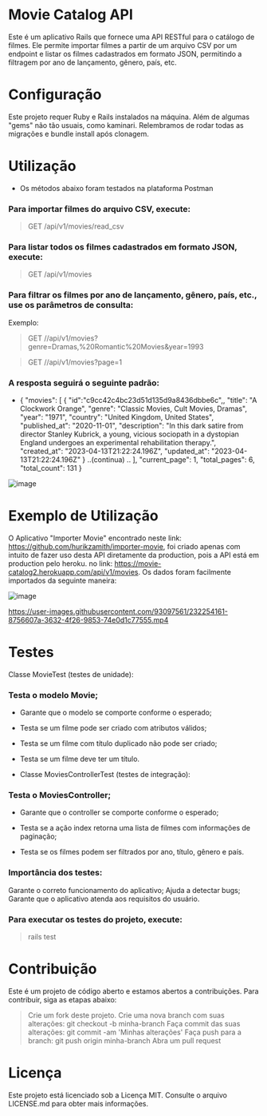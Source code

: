 <h1>Movie Catalog API</h1>

Este é um aplicativo Rails que fornece uma API RESTful para o catálogo de filmes. Ele permite importar filmes a partir de um arquivo CSV por um endpoint e listar os filmes cadastrados em formato JSON, permitindo a filtragem por ano de lançamento, gênero, país, etc.

<h1>Configuração</h1>

Este projeto requer Ruby e Rails instalados na máquina.
Além de algumas "gems" não tão usuais, como kaminari. Relembramos de rodar todas as migrações e bundle install após clonagem.

<h1>Utilização</h1>

 - Os métodos abaixo foram testados na plataforma Postman

<h3>Para importar filmes do arquivo CSV, execute:</h3>

 > GET /api/v1/movies/read_csv

<h3>Para listar todos os filmes cadastrados em formato JSON, execute:</h3>

 > GET /api/v1/movies

<h3>Para filtrar os filmes por ano de lançamento, gênero, país, etc., use os parâmetros de consulta:</h3>

Exemplo:

> GET //api/v1/movies?genre=Dramas,%20Romantic%20Movies&year=1993

> GET //api/v1/movies?page=1


<h3>A resposta seguirá o seguinte padrão:</h3>

- {
  "movies": [
{
"id":"c9cc42c4bc23d51d135d9a8436dbbe6c",,
"title": "A Clockwork Orange",
"genre": "Classic Movies, Cult Movies, Dramas",
"year": "1971",
"country": "United Kingdom, United States",
"published_at": "2020-11-01",
"description": "In this dark satire from director Stanley Kubrick, a young, vicious sociopath in a dystopian England undergoes an experimental rehabilitation therapy.",
"created_at": "2023-04-13T21:22:24.196Z",
"updated_at": "2023-04-13T21:22:24.196Z"
} ..(continua)
.. ],
"current_page": 1,
"total_pages": 6,
"total_count": 131
}

![image](https://user-images.githubusercontent.com/93097561/232249738-08f173ef-c551-456b-895c-8e605e71c407.png)


<h1>Exemplo de Utilização</h1> 

O Aplicativo "Importer Movie" encontrado neste link: https://github.com/hurikzamith/importer-movie, foi criado apenas com intuito de fazer uso desta API diretamente da production, pois a API está em production pelo heroku. no link: https://movie-catalog2.herokuapp.com/api/v1/movies. 
Os dados foram facilmente importados da seguinte maneira: 


![image](https://user-images.githubusercontent.com/93097561/232249702-c6de8beb-8380-47e6-999d-14fa4d8eddba.png)




https://user-images.githubusercontent.com/93097561/232254161-8756607a-3632-4f26-9853-74e0d1c77555.mp4





<h1>Testes</h1>
Classe MovieTest (testes de unidade):

<h3>Testa o modelo Movie;</h3>

- Garante que o modelo se comporte conforme o esperado;

- Testa se um filme pode ser criado com atributos válidos;

- Testa se um filme com título duplicado não pode ser criado;

- Testa se um filme deve ter um título.

- Classe MoviesControllerTest (testes de integração):

<h3>Testa o MoviesController;</h3>

- Garante que o controller se comporte conforme o esperado;

- Testa se a ação index retorna uma lista de filmes com informações de paginação;

- Testa se os filmes podem ser filtrados por ano, título, gênero e país.

<h3>Importância dos testes:</h3>

Garante o correto funcionamento do aplicativo;
Ajuda a detectar bugs;
Garante que o aplicativo atenda aos requisitos do usuário.

<h3>Para executar os testes do projeto, execute:</h3>

> rails test



<h1>Contribuição</h1>
Este é um projeto de código aberto e estamos abertos a contribuições. Para contribuir, siga as etapas abaixo:

> Crie um fork deste projeto.
> Crie uma nova branch com suas alterações: git checkout -b minha-branch
> Faça commit das suas alterações: git commit -am 'Minhas alterações'
> Faça push para a branch: git push origin minha-branch
> Abra um pull request

<h1>Licença</h1>
Este projeto está licenciado sob a Licença MIT. Consulte o arquivo LICENSE.md para obter mais informações.
